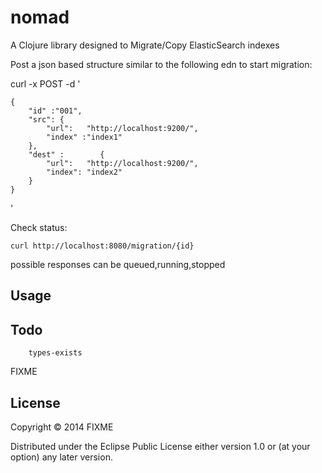# nomad

A Clojure library designed to Migrate/Copy ElasticSearch indexes



Post a json based structure similar to the following edn to start migration:

curl -x POST -d '

    {
        "id" :"001",
        "src": {
            "url":   "http://localhost:9200/",
            "index" :"index1"
        },
        "dest" :        {
            "url":   "http://localhost:9200/",
            "index": "index2"
        }
    }
'


Check status:

    curl http://localhost:8080/migration/{id}

possible responses can be queued,running,stopped

## Usage

## Todo
        types-exists

FIXME

## License

Copyright © 2014 FIXME

Distributed under the Eclipse Public License either version 1.0 or (at
your option) any later version.
